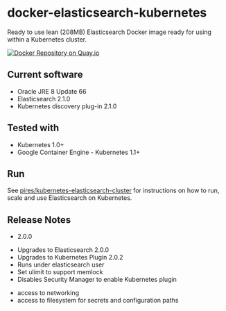 # docker-elasticsearch-kubernetes

Ready to use lean (208MB) Elasticsearch Docker image ready for using within a Kubernetes cluster.

[![Docker Repository on Quay.io](https://quay.io/repository/pires/docker-elasticsearch-kubernetes/status "Docker Repository on Quay.io")](https://quay.io/repository/pires/docker-elasticsearch-kubernetes)

## Current software

* Oracle JRE 8 Update 66
* Elasticsearch 2.1.0
* Kubernetes discovery plug-in 2.1.0

## Tested with

* Kubernetes 1.0+
* Google Container Engine - Kubernetes 1.1+

## Run

See [pires/kubernetes-elasticsearch-cluster](https://github.com/pires/kubernetes-elasticsearch-cluster) for instructions on how to run, scale and use Elasticsearch on Kubernetes.

## Release Notes

* 2.0.0
 - Upgrades to Elasticsearch 2.0.0
 - Upgrades to Kubernetes Plugin 2.0.2
 - Runs under elasticsearch user
 - Set ulimit to support memlock
 - Disables Security Manager to enable Kubernetes plugin
  * access to networking
  * access to filesystem for secrets and configuration paths
